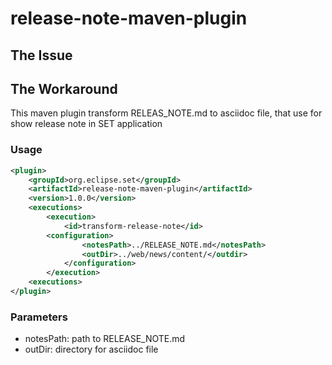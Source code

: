 # release-note-maven-plugin
## The Issue
## The Workaround
This maven plugin transform RELEAS_NOTE.md to asciidoc file, that use for show release note in SET application

### Usage
```xml
<plugin>
    <groupId>org.eclipse.set</groupId>
	<artifactId>release-note-maven-plugin</artifactId>
	<version>1.0.0</version>
	<executions>
	    <execution>
		    <id>transform-release-note</id>
        <configuration>
                <notesPath>../RELEASE_NOTE.md</notesPath>
                <outDir>../web/news/content/</outdir>
            </configuration>
	    </execution>
    <executions>
</plugin>
```

### Parameters
- notesPath: path to RELEASE_NOTE.md
- outDir: directory for asciidoc file
